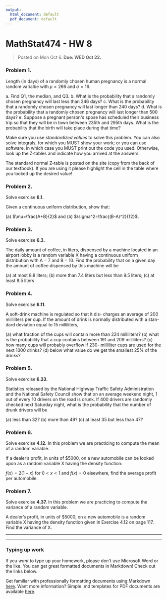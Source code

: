 ```yaml
---
output:
  html_document: default
  pdf_document: default
---
```

# MathStat474 - HW 8

> Posted on Mon Oct 6. **Due: WED Oct 22.** 


### Problem 1. 

Length (in days) of a randomly chosen human pregnancy is a normal random varialbe with $\mu=266$ and $\sigma=16$. 

a. Find Q1, the median, and Q3. 
b. What is the probability that a randomly chosen pregnancy will last less than 246 days? 
c. What is the probability that a randomly chosen pregnancy will last longer than 240 days? 
d. What is the probability that a randomly chosen pregnancy will last longer than 500 days? 
e. Suppose a pregnant person's spose has scheduled their business trip so that they will be in town between 235th and 295th days. What is the probability that the birth will take place during that time? 

Make sure you use *standardized values* to solve this problem. You can also solve integrals, for which you MUST show your work; or you can use software, in which case you MUST print out the code you used. Otherwise, look up the Z-tables and indicate how you arrived at the answers. 

The standard normal Z-table is posted on the site (copy from the back of our textbook). If you are using it please highlight the cell in the table where you looked up the desired value! 

### Problem 2. 

Solve exercise **6.1.** 

Given a continuous uniform distribution, show that: 

(a) $\mu=\frac{A+B}{2}$ and 
(b) $\sigma^2=\frac{(B-A)^2}{12}$. 

### Problem 3. 

Solve exercise **6.3.**

The daily amount of coffee, in liters, dispensed by a machine located in an airport lobby is a random
variable X having a continuous uniform distribution with A = 7 and B = 10. Find the probability that on a given day the amount of coffee dispensed by this machine will be

(a) at most 8.8 liters;
(b) more than 7.4 liters but less than 9.5 liters;
(c) at least 8.5 liters

### Problem 4. 

Solve exercise **6.11.**

A soft-drink machine is regulated so that it dis- charges an average of 200 milliliters per cup. If the amount of drink is normally distributed with a stan- dard deviation equal to 15 milliliters,

(a) what fraction of the cups will contain more than 224 milliliters?
(b) what is the probability that a cup contains between 191 and 209 milliliters?
(c) how many cups will probably overflow if 230- milliliter cups are used for the next 1000 drinks?
(d) below what value do we get the smallest 25% of the drinks?


### Problem 5. 

Solve exercise **6.33.** 

Statistics released by the National Highway Traffic Safety Administration and the National Safety Council show that on an average weekend night, 1 out of every 10 drivers on the road is drunk. If 400 drivers are randomly checked next Saturday night, what is the probability that the number of drunk drivers will be

(a) less than 32? 
(b) more than 49?
(c) at least 35 but less than 47?


### Problem 6. 

Solve exercise **4.12.** In this problem we are practicing to compute the mean of a random variable. 

If a dealer’s profit, in units of $5000, on a new automobile can be looked upon as a random variable X having the density function: 

$f(x)= 2(1−x)$ for $0<x<1$ and $f(x)=0$ elsewhere,  find the average profit per automobile.

### Problem 7. 

Solve exercise **4.37.** In this problem we are practicing to compute the variance of a random variable. 

A dealer’s profit, in units of $5000, on a new automobile is a random variable X having the density function given in Exercise 4.12 on page 117. Find the variance of X. 




---

---

### Typing up work 

If you *want* to type up your homework, please don't use Microsoft Word or the like. You can get great formatted documents in Markdown! Check out the links below. 

Get familiar with professionally formatting documents using Markdown [here](https://sondzus.github.io/MathStat474/DocumentFormattingGuidelines.html). 
Want more information? Simple .md templates for PDF documents are available [here](https://sondzus.github.io/MathStat474/DocumentFormattingGuidelines.html). 

